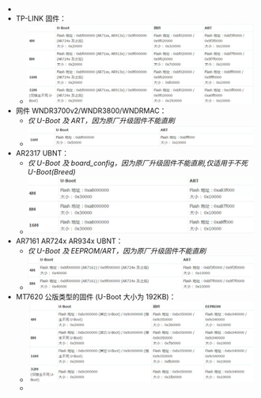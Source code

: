 -
- TP-LINK 固件：
	- ![image.png](../assets/image_1693815353597_0.png)
- 网件 WNDR3700v2/WNDR3800/WNDRMAC：
	- *仅 U-Boot 及 ART，因为原厂升级固件不能直刷*
	- ![image.png](../assets/image_1693815395798_0.png)
- AR2317 UBNT：
	- *仅 U-Boot 及 board_config，因为原厂升级固件不能直刷,仅适用于不死 U-Boot(Breed)*
	- ![image.png](../assets/image_1693815464086_0.png)
- AR7161 AR724x AR934x UBNT：
	- *仅 U-Boot 及 EEPROM/ART，因为原厂升级固件不能直刷*
	- ![image.png](../assets/image_1693815528257_0.png)
- MT7620 公版类型的固件 (U-Boot 大小为 192KB)：
	- ![image.png](../assets/image_1693815564381_0.png)
	-